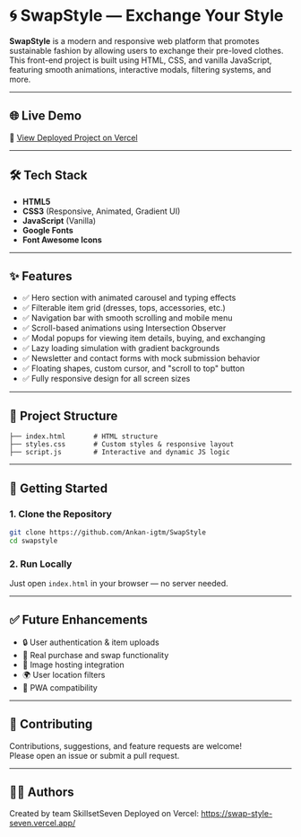 # 🌀 SwapStyle — Exchange Your Style

**SwapStyle** is a modern and responsive web platform that promotes sustainable fashion by allowing users to exchange their pre-loved clothes. This front-end project is built using HTML, CSS, and vanilla JavaScript, featuring smooth animations, interactive modals, filtering systems, and more.

---

## 🌐 Live Demo

🔗 [View Deployed Project on Vercel](https://swap-style-seven.vercel.app/)

---

## 🛠️ Tech Stack

- **HTML5**
- **CSS3** (Responsive, Animated, Gradient UI)
- **JavaScript** (Vanilla)
- **Google Fonts**
- **Font Awesome Icons**

---

## ✨ Features

- ✅ Hero section with animated carousel and typing effects  
- ✅ Filterable item grid (dresses, tops, accessories, etc.)  
- ✅ Navigation bar with smooth scrolling and mobile menu  
- ✅ Scroll-based animations using Intersection Observer  
- ✅ Modal popups for viewing item details, buying, and exchanging  
- ✅ Lazy loading simulation with gradient backgrounds  
- ✅ Newsletter and contact forms with mock submission behavior  
- ✅ Floating shapes, custom cursor, and "scroll to top" button  
- ✅ Fully responsive design for all screen sizes  

---

## 📁 Project Structure

```
├── index.html       # HTML structure
├── styles.css       # Custom styles & responsive layout
├── script.js        # Interactive and dynamic JS logic
```

---

## 🚀 Getting Started

### 1. Clone the Repository
```bash
git clone https://github.com/Ankan-igtm/SwapStyle
cd swapstyle
```

### 2. Run Locally

Just open `index.html` in your browser — no server needed.

---

## ✅ Future Enhancements

- 🔒 User authentication & item uploads
- 🛒 Real purchase and swap functionality
- 📸 Image hosting integration
- 🌍 User location filters
- 📲 PWA compatibility

---

## 🤝 Contributing

Contributions, suggestions, and feature requests are welcome!  
Please open an issue or submit a pull request.

---

## 🧑‍💻 Authors

Created by team SkillsetSeven
Deployed on Vercel: https://swap-style-seven.vercel.app/
